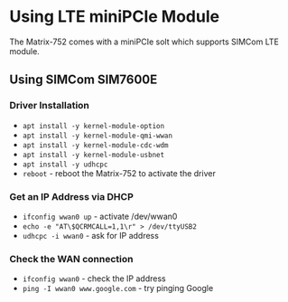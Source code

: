 # Using LTE miniPCIe Module

The Matrix-752 comes with a miniPCIe solt which supports SIMCom LTE module.

## Using SIMCom SIM7600E
### Driver Installation
- `apt install -y kernel-module-option`
- `apt install -y kernel-module-qmi-wwan`
- `apt install -y kernel-module-cdc-wdm`
- `apt install -y kernel-module-usbnet`
- `apt install -y udhcpc`
- `reboot` - reboot the Matrix-752 to activate the driver

### Get an IP Address via DHCP
- `ifconfig wwan0 up` - activate /dev/wwan0
- `echo -e "AT\$QCRMCALL=1,1\r" > /dev/ttyUSB2`
- `udhcpc -i wwan0` - ask for IP address

### Check the WAN connection
- `ifconfig wwan0` - check the IP address
- `ping -I wwan0 www.google.com` - try pinging Google
